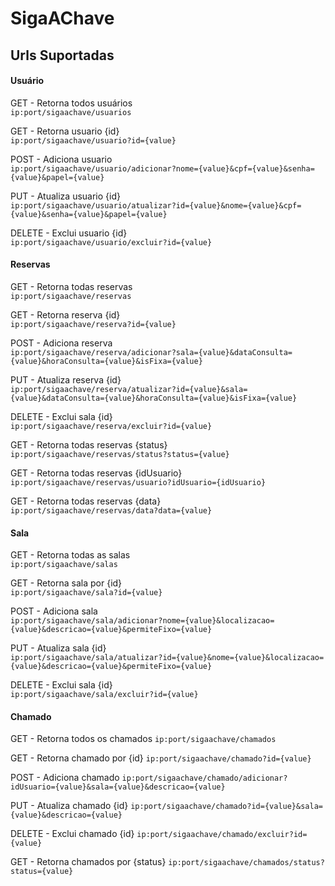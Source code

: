 # SigaAChave

## Urls Suportadas

#### Usuário

GET - Retorna todos usuários  
`ip:port/sigaachave/usuarios`

GET - Retorna usuario {id}  
`ip:port/sigaachave/usuario?id={value}`

POST - Adiciona usuario  
`ip:port/sigaachave/usuario/adicionar?nome={value}&cpf={value}&senha={value}&papel={value}`

PUT - Atualiza usuario {id}  
`ip:port/sigaachave/usuario/atualizar?id={value}&nome={value}&cpf={value}&senha={value}&papel={value}`

DELETE - Exclui usuario {id}  
`ip:port/sigaachave/usuario/excluir?id={value}`

#### Reservas

GET - Retorna todas reservas  
`ip:port/sigaachave/reservas`

GET - Retorna reserva {id}  
`ip:port/sigaachave/reserva?id={value}`

POST - Adiciona reserva  
`ip:port/sigaachave/reserva/adicionar?sala={value}&dataConsulta={value}&horaConsulta={value}&isFixa={value}`

PUT - Atualiza reserva {id}  
`ip:port/sigaachave/reserva/atualizar?id={value}&sala={value}&dataConsulta={value}&horaConsulta={value}&isFixa={value}`

DELETE - Exclui sala {id}  
`ip:port/sigaachave/reserva/excluir?id={value}`

GET - Retorna todas reservas {status}  
`ip:port/sigaachave/reservas/status?status={value}`

GET - Retorna todas reservas {idUsuario}  
`ip:port/sigaachave/reservas/usuario?idUsuario={idUsuario}`

GET - Retorna todas reservas {data}  
`ip:port/sigaachave/reservas/data?data={value}`

#### Sala

GET - Retorna todas as salas  
`ip:port/sigaachave/salas`

GET - Retorna sala por {id}  
`ip:port/sigaachave/sala?id={value}`

POST - Adiciona sala  
`ip:port/sigaachave/sala/adicionar?nome={value}&localizacao={value}&descricao={value}&permiteFixo={value}`

PUT - Atualiza sala {id}  
`ip:port/sigaachave/sala/atualizar?id={value}&nome={value}&localizacao={value}&descricao={value}&permiteFixo={value}`

DELETE - Exclui sala {id}  
`ip:port/sigaachave/sala/excluir?id={value}`


#### Chamado

GET - Retorna todos os chamados
`ip:port/sigaachave/chamados`

GET - Retorna chamado por {id}
`ip:port/sigaachave/chamado?id={value}`

POST - Adiciona chamado
`ip:port/sigaachave/chamado/adicionar?idUsuario={value}&sala={value}&descricao={value}`

PUT - Atualiza chamado {id}
`ip:port/sigaachave/chamado?id={value}&sala={value}&descricao={value}`

DELETE - Exclui chamado {id}
`ip:port/sigaachave/chamado/excluir?id={value}`

GET - Retorna chamados por {status}
`ip:port/sigaachave/chamados/status?status={value}`
